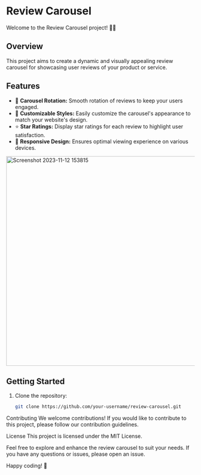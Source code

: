 # Review Carousel

Welcome to the Review Carousel project! 🌟🎠

## Overview

This project aims to create a dynamic and visually appealing review carousel for showcasing user reviews of your product or service.

## Features

- 🔄 **Carousel Rotation:** Smooth rotation of reviews to keep your users engaged.
- 🌈 **Customizable Styles:** Easily customize the carousel's appearance to match your website's design.
- ⭐ **Star Ratings:** Display star ratings for each review to highlight user satisfaction.
- 📱 **Responsive Design:** Ensures optimal viewing experience on various devices.
<img width="560" alt="Screenshot 2023-11-12 153815" src="https://github.com/elijahwgummer-poc/review-carousal-/assets/96103526/507757bd-1a0f-4842-b03e-3e65effd5650">

  

## Getting Started

1. Clone the repository:

   ```bash
   git clone https://github.com/your-username/review-carousel.git


Contributing
We welcome contributions! If you would like to contribute to this project, please follow our contribution guidelines.

License
This project is licensed under the MIT License.

Feel free to explore and enhance the review carousel to suit your needs. If you have any questions or issues, please open an issue.

Happy coding! 🚀

